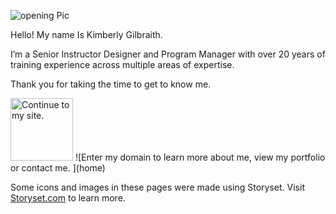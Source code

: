 

![opening Pic](https://github.com/user-attachments/assets/2f56ac31-be2e-4cb6-8415-1e16c9923a89)

Hello! My name Is Kimberly Gilbraith.

I’m a Senior Instructor Designer and Program Manager with over 20 years of training experience across multiple areas of expertise.  

Thank you for taking the time to get to know me. 

<img width="100" height="100 " alt="Continue to my site." src="https://github.com/user-attachments/assets/20a83947-facf-4c9e-a7dc-a1b08036d2c6" /> 
![Enter my domain to learn more about me, view my portfolio or contact me. ](home)



Some icons and images in these pages were made using Storyset. Visit <a href="https://storyset.com/"> Storyset.com</a> to learn more. 
